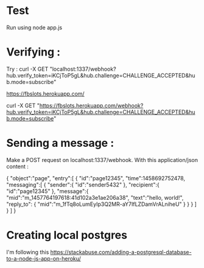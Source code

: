 # Test
Run using node app.js

# Verifying : 

Try : curl -X GET "localhost:1337/webhook?hub.verify_token=iKCjToP5gL&hub.challenge=CHALLENGE_ACCEPTED&hub.mode=subscribe"

https://fbslots.herokuapp.com/

curl -X GET "https://fbslots.herokuapp.com/webhook?hub.verify_token=iKCjToP5gL&hub.challenge=CHALLENGE_ACCEPTED&hub.mode=subscribe"


# Sending a message  : 


Make a POST request on localhost:1337/webhook. 
With this application/json content  :

{
  "object":"page",
  "entry":[
    {
      "id":"page12345",
      "time":1458692752478,
      "messaging":[
        {
          "sender":{
            "id":"sender5432"
          },
          "recipient":{
            "id":"page12345"
          },
		  "message":{
			    "mid":"m_1457764197618:41d102a3e1ae206a38",
			    "text":"hello, world!",
			    "reply_to": {
			      "mid":"m_1fTq8oLumEyIp3Q2MR-aY7IfLZDamVrALniheU"
			    }
			  }
	      }
      ]
    }
  ]
}

# Creating local postgres

I'm following this https://stackabuse.com/adding-a-postgresql-database-to-a-node-js-app-on-heroku/

